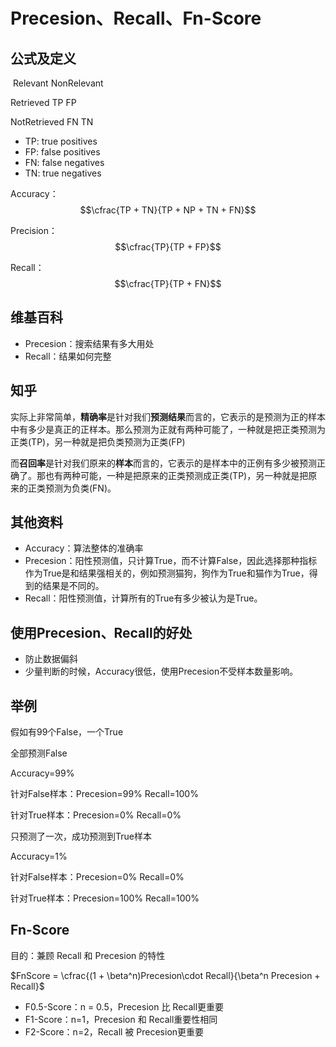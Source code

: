 # Precesion、Recall、Fn-Score

## 公式及定义

​				Relevant		NonRelevant

Retrieved			TP			FP

NotRetrieved		FN			TN

- TP: true positives
- FP: false positives
- FN: false negatives
- TN: true negatives

Accuracy：$$\cfrac{TP + TN}{TP + NP + TN + FN}$$

Precision：$$\cfrac{TP}{TP + FP}$$

Recall：$$\cfrac{TP}{TP + FN}$$

## 维基百科

+ Precesion：搜索结果有多大用处
+ Recall：结果如何完整

## 知乎

实际上非常简单，**精确率**是针对我们**预测结果**而言的，它表示的是预测为正的样本中有多少是真正的正样本。那么预测为正就有两种可能了，一种就是把正类预测为正类(TP)，另一种就是把负类预测为正类(FP)

而**召回率**是针对我们原来的**样本**而言的，它表示的是样本中的正例有多少被预测正确了。那也有两种可能，一种是把原来的正类预测成正类(TP)，另一种就是把原来的正类预测为负类(FN)。


## 其他资料

+ Accuracy：算法整体的准确率
+ Precesion：阳性预测值，只计算True，而不计算False，因此选择那种指标作为True是和结果强相关的，例如预测猫狗，狗作为True和猫作为True，得到的结果是不同的。
+ Recall：阳性预测值，计算所有的True有多少被认为是True。


## 使用Precesion、Recall的好处

+ 防止数据偏斜
+ 少量判断的时候，Accuracy很低，使用Precesion不受样本数量影响。


## 举例

假如有99个False，一个True

全部预测False

Accuracy=99%

针对False样本：Precesion=99%		Recall=100%

针对True样本：Precesion=0%		Recall=0%

只预测了一次，成功预测到True样本

Accuracy=1%

针对False样本：Precesion=0% 		Recall=0%

针对True样本：Precesion=100%		Recall=100%

## Fn-Score

目的：兼顾 Recall 和 Precesion 的特性

$FnScore = \cfrac{(1 + \beta^n)Precesion\cdot Recall}{\beta^n Precesion + Recall}$

+ F0.5-Score：n = 0.5，Precesion 比 Recall更重要
+ F1-Score：n=1，Precesion 和 Recall重要性相同
+ F2-Score：n=2，Recall 被 Precesion更重要